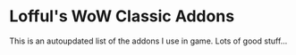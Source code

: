# Lofful's WoW Classic Addons
 This is an autoupdated list of the addons I use in game. Lots of good stuff...
